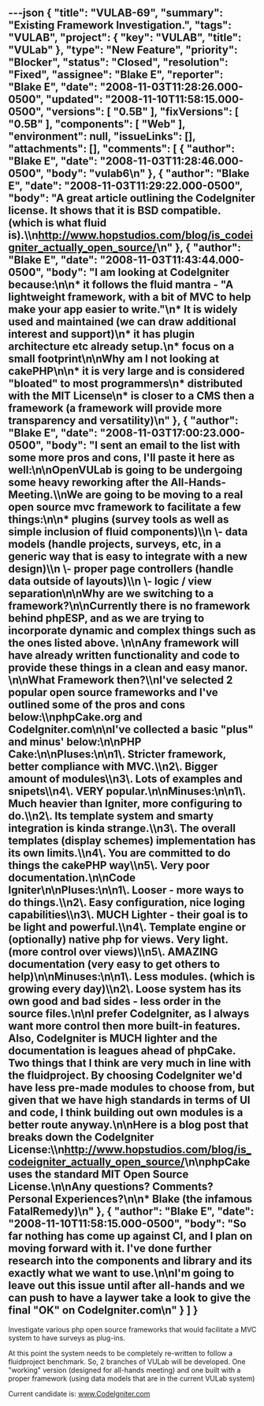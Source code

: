 ---json
{
  "title": "VULAB-69",
  "summary": "Existing Framework Investigation.",
  "tags": "VULAB",
  "project": {
    "key": "VULAB",
    "title": "VULab"
  },
  "type": "New Feature",
  "priority": "Blocker",
  "status": "Closed",
  "resolution": "Fixed",
  "assignee": "Blake E",
  "reporter": "Blake E",
  "date": "2008-11-03T11:28:26.000-0500",
  "updated": "2008-11-10T11:58:15.000-0500",
  "versions": [
    "0.5B"
  ],
  "fixVersions": [
    "0.5B"
  ],
  "components": [
    "Web"
  ],
  "environment": null,
  "issueLinks": [],
  "attachments": [],
  "comments": [
    {
      "author": "Blake E",
      "date": "2008-11-03T11:28:46.000-0500",
      "body": "vulab6\n"
    },
    {
      "author": "Blake E",
      "date": "2008-11-03T11:29:22.000-0500",
      "body": "A great article outlining the CodeIgniter license. It shows that it is BSD compatible. (which is what fluid is).\\\n<http://www.hopstudios.com/blog/is_codeigniter_actually_open_source/>\n"
    },
    {
      "author": "Blake E",
      "date": "2008-11-03T11:43:44.000-0500",
      "body": "I am looking at CodeIgniter because:\n\n* it follows the fluid mantra - \"A lightweight framework, with a bit of MVC to help make your app easier to write.\"\n* It is widely used and maintained (we can draw additional interest and support)\n* it has plugin architecture etc already setup.\n* focus on a small footprint\n\nWhy am I not looking at cakePHP\n\n* it is very large and is considered \"bloated\" to most programmers\n* distributed with the MIT License\n* is closer to a CMS then a framework (a framework will provide more transparency and versatility)\n"
    },
    {
      "author": "Blake E",
      "date": "2008-11-03T17:00:23.000-0500",
      "body": "I sent an email to the list with some more pros and cons, I'll paste it here as well:\n\nOpenVULab is going to be undergoing some heavy reworking after the All-Hands-Meeting.\\\nWe are going to be moving to a real open source mvc framework to facilitate a few things:\n\n* plugins (survey tools as well as simple inclusion of fluid components)\\\n  &#x9;\\- data models (handle projects, surveys, etc, in a generic way that is easy to integrate with a new design)\\\n  &#x9;\\- proper page controllers (handle data outside of layouts)\\\n  &#x9;\\- logic / view separation\n\nWhy are we switching to a framework?\n\nCurrently there is no framework behind phpESP, and as we are trying to incorporate dynamic and complex things such as the ones listed above.&#x20;\n\nAny framework will have already written functionality and code to provide these things in a clean and easy manor.&#x20;\n\nWhat Framework then?\\\nI've selected 2 popular open source frameworks and I've outlined some of the pros and cons below:\\\nphpCake.org and CodeIgniter.com\n\nI've collected a basic \"plus\" and minus' below:\n\nPHP Cake:\n\nPluses:\n\n1\\. Stricter framework, better compliance with MVC.\\\n2\\. Bigger amount of modules\\\n3\\. Lots of examples and snipets\\\n4\\. VERY popular.\n\nMinuses:\n\n1\\. Much heavier than Igniter, more configuring to do.\\\n2\\. Its template system and smarty integration is kinda strange.\\\n3\\. The overall templates (display schemes) implementation has its own limits.\\\n4\\. You are committed to do things the cakePHP way\\\n5\\. Very poor documentation.\n\nCode Igniter\n\nPluses:\n\n1\\. Looser - more ways to do things.\\\n2\\. Easy configuration, nice loging capabilities\\\n3\\. MUCH Lighter - their goal is to be light and powerful.\\\n4\\. Template engine or (optionally) native php for views. Very light. (more control over views)\\\n5\\. AMAZING documentation (very easy to get others to help)\n\nMinuses:\n\n1\\. Less modules. (which is growing every day)\\\n2\\. Loose system has its own good and bad sides - less order in the source files.\n\nI prefer CodeIgniter, as I always want more control then more built-in features. Also, CodeIgniter is MUCH lighter and the documentation is leagues ahead of phpCake. Two things that I think are very much in line with the fluidproject. By choosing CodeIgniter we'd have less pre-made modules to choose from, but given that we have high standards in terms of UI and code, I think building out own modules is a better route anyway.\n\nHere is a blog post that breaks down the CodeIgniter License:\\\n<http://www.hopstudios.com/blog/is_codeigniter_actually_open_source/>\n\nphpCake uses the standard MIT Open Source License.\n\nAny questions? Comments? Personal Experiences?\n\n* Blake (the infamous FatalRemedy)\n"
    },
    {
      "author": "Blake E",
      "date": "2008-11-10T11:58:15.000-0500",
      "body": "So far nothing has come up against CI, and I plan on moving forward with it. I've done further research into the components and library and its exactly what we want to use.\n\nI'm going to leave out this issue until after all-hands and we can push to have a laywer take a look to give the final \"OK\" on CodeIgniter.com\n"
    }
  ]
}
---
Investigate various php open source frameworks that would facilitate a MVC system to have surveys as plug-ins.

At this point the system needs to be completely re-written to follow a fluidproject benchmark. So, 2 branches of VULab will be developed. One "working" version (designed for all-hands meeting) and one built with a proper framework (using data models that are in the current VULab system)

Current candidate is: www.CodeIgniter.com

        